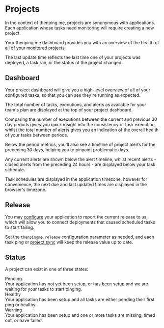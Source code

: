 # Projects

In the context of thenping.me, projects are synonymous with applications. Each application whose tasks need monitoring will require creating a new project.

Your thenping.me dashboard provides you with an overview of the health of all of your monitored projects.

The last update time reflects the last time one of your projects was deployed, a task ran, or the status of the project changed.

## Dashboard

Your project dashboard will give you a high-level overview of all of your configured tasks, so that you can see they're running as expected.

The total number of tasks, executions, and alerts as available for your team's plan are displayed at the top of your project dashboard.

Comparing the number of executions between the current and previous 30 day periods gives you quick insight into the consistency of task execution, whilst the total number of alerts gives you an indication of the overall health of your tasks between periods.

Below the period metrics, you'll also see a timeline of project alerts for the preceding 30 days, helping you to pinpoint problematic days.

Any current alerts are shown below the alert timeline, whilst recent alerts - closed alerts from the preceding 24 hours - are displayed below your task schedule.

Task schedules are displayed in the application timezone, however for convenience, the next due and last updated times are displayed in the browser's timezone.

## Release

You may [configure](/docs/configuration) your application to report the current release to us, which will allow you to connect deployments that caused scheduled tasks to start failing.

Set the `thenpingme.release` configuration parameter as needed, and each task ping or [project sync](/docs/artisan-commands#thenpingmesync) will keep the release value up to date.

## Status

A project can exist in one of three states:

<div class="flex flex-wrap space-y-2 md:space-y-3">
    <div class="flex w-full">
        <div class="w-1/6">
            <span class="inline-flex px-2 text-xs font-semibold text-gray-800 bg-gray-100 rounded-full leading-5">Pending</span>
        </div>
        <div class="w-5/6">
            Your application has not yet been setup, or has been setup and we are waiting for your tasks to start pinging.
        </div>
    </div>
    <div class="flex w-full pt-2 border-t border-gray-300 md:pt-3">
        <div class="w-1/6">
            <span class="inline-flex px-2 text-xs font-semibold text-green-800 bg-green-100 rounded-full leading-5">Healthy</span>
        </div>
        <div class="w-5/6">
            Your application has been setup and all tasks are either pending their first ping or healthy.
        </div>
    </div>
    <div class="flex w-full pt-2 border-t border-gray-300 md:pt-3">
        <div class="w-1/6">
            <span class="inline-flex px-2 text-xs font-semibold text-orange-800 bg-orange-100 rounded-full leading-5">Warning</span>
        </div>
        <div class="w-5/6">
            Your application has been setup and one or more tasks are missing, timed out, or have failed.
        </div>
    </div>
</div>
